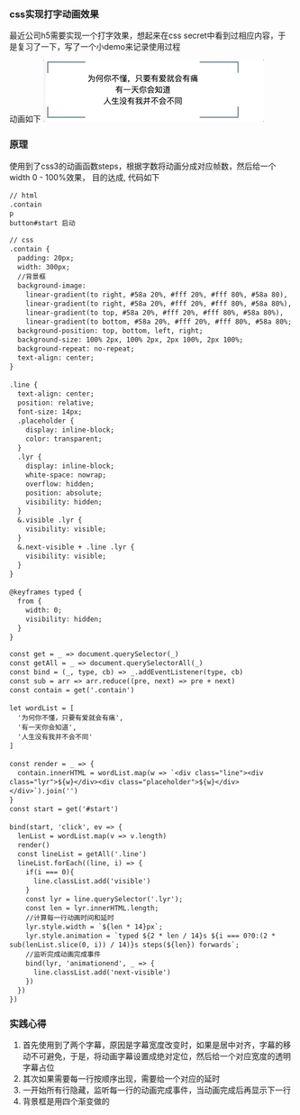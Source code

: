 ### css实现打字动画效果

最近公司h5需要实现一个打字效果，想起来在css secret中看到过相应内容，于是复习了一下，写了一个小demo来记录使用过程

动画如下
![type_loop](https://github.com/frankwang1101/myBlog/blob/master/code/typed_loop.gif)

### 原理

使用到了css3的动画函数steps，根据字数将动画分成对应帧数，然后给一个width 0 - 100%效果， 目的达成, 代码如下

```
// html
.contain
p
button#start 启动
```
```
// css
.contain {
  padding: 20px;
  width: 300px;
  //背景框
  background-image: 
    linear-gradient(to right, #58a 20%, #fff 20%, #fff 80%, #58a 80),
    linear-gradient(to right, #58a 20%, #fff 20%, #fff 80%, #58a 80%),
    linear-gradient(to top, #58a 20%, #fff 20%, #fff 80%, #58a 80%),
    linear-gradient(to bottom, #58a 20%, #fff 20%, #fff 80%, #58a 80%;
  background-position: top, bottom, left, right;
  background-size: 100% 2px, 100% 2px, 2px 100%, 2px 100%;
  background-repeat: no-repeat;
  text-align: center;
}

.line {
  text-align: center;
  position: relative;
  font-size: 14px;
  .placeholder {
    display: inline-block;
    color: transparent;
  }
  .lyr {
    display: inline-block;
    white-space: nowrap;
    overflow: hidden;
    position: absolute;
    visibility: hidden;
  }
  &.visible .lyr {
    visibility: visible;
  }
  &.next-visible + .line .lyr {
    visibility: visible;
  }
}

@keyframes typed {
  from {
    width: 0;
    visibility: hidden;
  }
}

```

```
const get = _ => document.querySelector(_)
const getAll = _ => document.querySelectorAll(_)
const bind = (_, type, cb) => _.addEventListener(type, cb)
const sub = arr => arr.reduce((pre, next) => pre + next)
const contain = get('.contain')

let wordList = [
  '为何你不懂，只要有爱就会有痛',
  '有一天你会知道',
  '人生没有我并不会不同'
]

const render = _ => {
  contain.innerHTML = wordList.map(w => `<div class="line"><div class="lyr">${w}</div><div class="placeholder">${w}</div></div>`).join('')
}
const start = get('#start')

bind(start, 'click', ev => {
  lenList = wordList.map(v => v.length)
  render()
  const lineList = getAll('.line')
  lineList.forEach((line, i) => {
    if(i === 0){
      line.classList.add('visible') 
    }
    const lyr = line.querySelector('.lyr');
    const len = lyr.innerHTML.length;
    //计算每一行动画时间和延时
    lyr.style.width = `${len * 14}px`;
    lyr.style.animation = `typed ${2 * len / 14}s ${i === 0?0:(2 * sub(lenList.slice(0, i)) / 14)}s steps(${len}) forwards`; 
    //监听完成动画完成事件
    bind(lyr, 'animationend', _ => {
      line.classList.add('next-visible')
    })
  })
})

```

### 实践心得
1. 首先使用到了两个字幕，原因是字幕宽度改变时，如果是居中对齐，字幕的移动不可避免，于是，将动画字幕设置成绝对定位，然后给一个对应宽度的透明字幕占位
2. 其次如果需要每一行按顺序出现，需要给一个对应的延时
3. 一开始所有行隐藏，监听每一行的动画完成事件，当动画完成后再显示下一行
4. 背景框是用四个渐变做的

